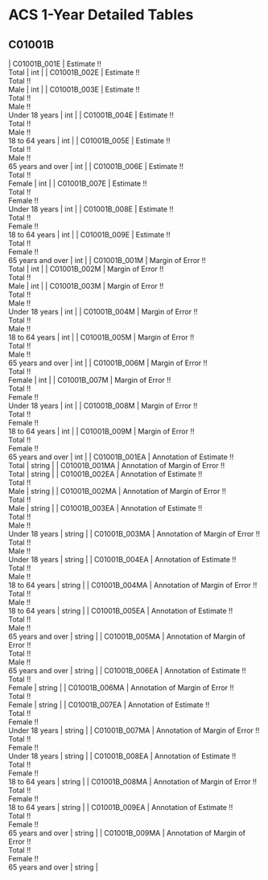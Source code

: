 # ACS 1-Year Detailed Tables

## C01001B

| C01001B_001E | Estimate !!<br>Total | int |
| C01001B_002E | Estimate !!<br>Total !!<br>Male | int |
| C01001B_003E | Estimate !!<br>Total !!<br>Male !!<br>Under 18 years | int |
| C01001B_004E | Estimate !!<br>Total !!<br>Male !!<br>18 to 64 years | int |
| C01001B_005E | Estimate !!<br>Total !!<br>Male !!<br>65 years and over | int |
| C01001B_006E | Estimate !!<br>Total !!<br>Female | int |
| C01001B_007E | Estimate !!<br>Total !!<br>Female !!<br>Under 18 years | int |
| C01001B_008E | Estimate !!<br>Total !!<br>Female !!<br>18 to 64 years | int |
| C01001B_009E | Estimate !!<br>Total !!<br>Female !!<br>65 years and over | int |
| C01001B_001M | Margin of Error !!<br>Total | int |
| C01001B_002M | Margin of Error !!<br>Total !!<br>Male | int |
| C01001B_003M | Margin of Error !!<br>Total !!<br>Male !!<br>Under 18 years | int |
| C01001B_004M | Margin of Error !!<br>Total !!<br>Male !!<br>18 to 64 years | int |
| C01001B_005M | Margin of Error !!<br>Total !!<br>Male !!<br>65 years and over | int |
| C01001B_006M | Margin of Error !!<br>Total !!<br>Female | int |
| C01001B_007M | Margin of Error !!<br>Total !!<br>Female !!<br>Under 18 years | int |
| C01001B_008M | Margin of Error !!<br>Total !!<br>Female !!<br>18 to 64 years | int |
| C01001B_009M | Margin of Error !!<br>Total !!<br>Female !!<br>65 years and over | int |
| C01001B_001EA | Annotation of Estimate !!<br>Total | string |
| C01001B_001MA | Annotation of Margin of Error !!<br>Total | string |
| C01001B_002EA | Annotation of Estimate !!<br>Total !!<br>Male | string |
| C01001B_002MA | Annotation of Margin of Error !!<br>Total !!<br>Male | string |
| C01001B_003EA | Annotation of Estimate !!<br>Total !!<br>Male !!<br>Under 18 years | string |
| C01001B_003MA | Annotation of Margin of Error !!<br>Total !!<br>Male !!<br>Under 18 years | string |
| C01001B_004EA | Annotation of Estimate !!<br>Total !!<br>Male !!<br>18 to 64 years | string |
| C01001B_004MA | Annotation of Margin of Error !!<br>Total !!<br>Male !!<br>18 to 64 years | string |
| C01001B_005EA | Annotation of Estimate !!<br>Total !!<br>Male !!<br>65 years and over | string |
| C01001B_005MA | Annotation of Margin of Error !!<br>Total !!<br>Male !!<br>65 years and over | string |
| C01001B_006EA | Annotation of Estimate !!<br>Total !!<br>Female | string |
| C01001B_006MA | Annotation of Margin of Error !!<br>Total !!<br>Female | string |
| C01001B_007EA | Annotation of Estimate !!<br>Total !!<br>Female !!<br>Under 18 years | string |
| C01001B_007MA | Annotation of Margin of Error !!<br>Total !!<br>Female !!<br>Under 18 years | string |
| C01001B_008EA | Annotation of Estimate !!<br>Total !!<br>Female !!<br>18 to 64 years | string |
| C01001B_008MA | Annotation of Margin of Error !!<br>Total !!<br>Female !!<br>18 to 64 years | string |
| C01001B_009EA | Annotation of Estimate !!<br>Total !!<br>Female !!<br>65 years and over | string |
| C01001B_009MA | Annotation of Margin of Error !!<br>Total !!<br>Female !!<br>65 years and over | string |

